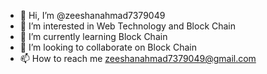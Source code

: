 - 👋 Hi, I’m @zeeshanahmad7379049
- 👀 I’m interested in Web Technology and Block Chain
- 🌱 I’m currently learning Block Chain
- 💞️ I’m looking to collaborate on Block Chain
- 📫 How to reach me zeeshanahmad7379049@gmail.com

<!---
zeeshanahmad7379049/zeeshanahmad7379049 is a ✨ special ✨ repository because its `README.md` (this file) appears on your GitHub profile.
You can click the Preview link to take a look at your changes.
--->
